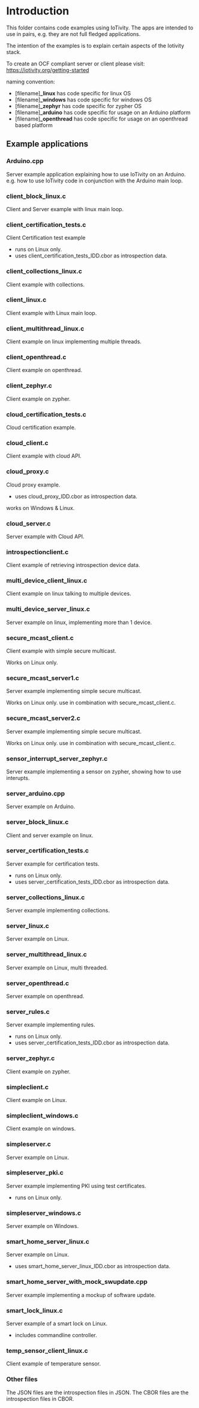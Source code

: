 # Introduction

This folder contains code examples using IoTivity.
The apps are intended to use in pairs, e.g. they are not full fledged applications.

The intention of the examples is to explain certain aspects of the Iotivity stack.

To create an OCF compliant server or client please visit: https://iotivity.org/getting-started

naming convention:

- [filename]**_linux** has code specific for linux OS
- [filename]**_windows** has code specific for windows OS
- [filename]**_zephyr** has code specific for zypher OS
- [filename]**_arduino** has code specific for usage on an Arduino platform
- [filename]**_openthread** has code specific for usage on an openthread based platform

## Example applications

### Arduino.cpp

Server example application explaining how to use IoTivity on an Arduino.
e.g. how to use IoTivity code in conjunction with the Arduino main loop.

### client_block_linux.c

Client and Server example with linux main loop.

### client_certification_tests.c

Client Certification test example

- runs on Linux only.
- uses client_certification_tests_IDD.cbor as introspection data.

### client_collections_linux.c

Client example with collections.

### client_linux.c

Client example with Linux main loop.

### client_multithread_linux.c

Client example on linux implementing multiple threads.

### client_openthread.c

Client example on openthread.

### client_zephyr.c

Client example on zypher.

### cloud_certification_tests.c

Cloud certification example.

### cloud_client.c

Client example with cloud API.

### cloud_proxy.c

Cloud proxy example.

- uses cloud_proxy_IDD.cbor as introspection data.

works on Windows & Linux.

### cloud_server.c

Server example with Cloud API.

### introspectionclient.c

Client example of retrieving introspection device data.

### multi_device_client_linux.c

Client example on linux talking to multiple devices.

### multi_device_server_linux.c

Server example on linux, implementing more than 1 device.

### secure_mcast_client.c

Client example with simple secure multicast.

Works on Linux only.

### secure_mcast_server1.c

Server example implementing simple secure multicast.

Works on Linux only.
use in combination with secure_mcast_client.c.

### secure_mcast_server2.c

Server example implementing simple secure multicast.

Works on Linux only.
use in combination with secure_mcast_client.c.

### sensor_interrupt_server_zephyr.c

Server example implementing a sensor on zypher, showing how to use interupts.

### server_arduino.cpp

Server example on Arduino.

### server_block_linux.c

Client and server example on linux.

### server_certification_tests.c

Server example for certification tests.

- runs on Linux only.
- uses server_certification_tests_IDD.cbor as introspection data.

### server_collections_linux.c

Server example implementing collections.

### server_linux.c

Server example on Linux.

### server_multithread_linux.c

Server example on Linux, multi threaded.

### server_openthread.c

Server example on openthread.

### server_rules.c

Server example implementing rules.

- runs on Linux only.
- uses server_certification_tests_IDD.cbor as introspection data.

### server_zephyr.c

Client example on zypher.

### simpleclient.c

Client example on Linux.

### simpleclient_windows.c

Client example on windows.

### simpleserver.c

Server example on Linux.

### simpleserver_pki.c

Server example implementing PKI using test certificates.

- runs on Linux only.

### simpleserver_windows.c

Server example on Windows.

### smart_home_server_linux.c

Server example on Linux.

- uses smart_home_server_linux_IDD.cbor as introspection data.

### smart_home_server_with_mock_swupdate.cpp

Server example implementing a mockup of software update.

### smart_lock_linux.c

Server example of a smart lock on Linux.

- includes commandline controller.

### temp_sensor_client_linux.c

Client example of temperature sensor.

### Other files

The JSON files are the introspection files in JSON.
The CBOR files are the introspection files in CBOR.
